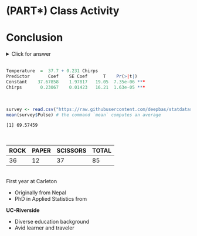 # (PART\*) Class Activity

# Conclusion

<details>
<summary><red>Click for answer</red></summary>
The correct answer is a. If there is a difference, we expect the between group variability to be higher than within group variability. <blue>RIGHT TAIL test!</blue>
</details>


<br>

```r
Temperature  =  37.7 + 0.231 Chirps
Predictor       Coef    SE Coef      T    Pr(>|t|)    
Constant    37.67858    1.97817   19.05  7.35e-06 ***
Chirps       0.23067    0.01423   16.21  1.63e-05 ***
```

<br>



```r
survey <- read.csv("https://raw.githubusercontent.com/deepbas/statdatasets/main/StudentSurvey.csv")
mean(survey$Pulse) # the command `mean` computes an average
```

```
[1] 69.57459
```

<br>


ROCK | PAPER | SCISSORS | TOTAL
----| ---- | ------|-------
36 | 12 | 37 | 85 

<br>

<bql>
First year at Carleton
</bql>

- Originally from Nepal
- PhD in Applied Statistics from

**UC-Riverside**

- Diverse education background
- Avid learner and traveler


